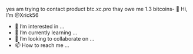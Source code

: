 yes am trying to contact 
product btc.xc.pro thay owe me 1.3 bitcoins- 👋 Hi, I’m @Xrick56
- 👀 I’m interested in ...
- 🌱 I’m currently learning ...
- 💞️ I’m looking to collaborate on ...
- 📫 How to reach me ...

<!---
Xrick56/Xrick56 is a ✨ special ✨ repository because its `README.md` (this file) appears on your GitHub profile.
You can click the Preview link to take a look at your changes.
--->

